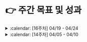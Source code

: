 # :point_right: 주간 목표 및 성과


<!--

<details><summary> :calendar: [n주차] 00/00 - 00/00 </summary>
<p>

### :dart: **목표**
* 

### :scroll: **결과**
*


### :scroll: **결과**
* 

### :pencil2: 회고 및 피드백
* 

</p>
</details>

:white_large_square:
:ballot_box_with_check:
 -->


<details><summary> :calendar: [16주차] 04/19 - 04/24 </summary>
<p>

### :dart: **목표**
* WEB API 학습

### :scroll: **결과**
* :white_large_square:

### :pencil2: 회고 및 피드백


</p>
</details>


<details><summary> :calendar: [14주차] 04/05 - 04/10 </summary>
<p>

### :dart: **목표**
* [Is Graph Bipartite? 문제 풀이](https://leetcode.com/problems/course-schedule/)

### :scroll: **결과**
* :white_large_square: [Is Graph Bipartite? 문제 풀이](https://leetcode.com/problems/is-graph-bipartite/)

### :pencil2: 회고 및 피드백


</p>
</details>
